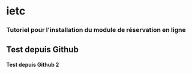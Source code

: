 # ietc

### Tutoriel pour l'installation du module de réservation en ligne

## Test depuis Github

#### Test depuis Github 2
